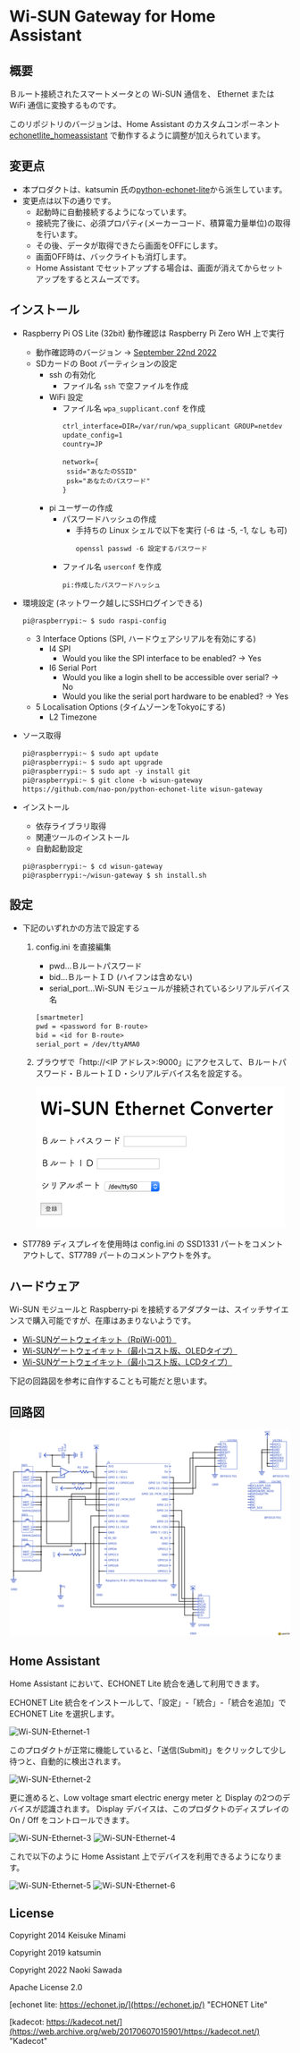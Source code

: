 # Wi-SUN Gateway for Home Assistant

## 概要

Ｂルート接続されたスマートメータとの Wi-SUN 通信を、 Ethernet または WiFi 通信に変換するものです。

このリポジトリのバージョンは、Home Assistant のカスタムコンポーネント [echonetlite_homeassistant](https://github.com/scottyphillips/echonetlite_homeassistant) で動作するように調整が加えられています。

## 変更点

- 本プロダクトは、katsumin 氏の[python-echonet-lite](https://github.com/katsumin/python-echonet-lite)から派生しています。
- 変更点は以下の通りです。
    - 起動時に自動接続するようになっています。
    - 接続完了後に、必須プロパティ(メーカーコード、積算電力量単位)の取得を行います。
    - その後、データが取得できたら画面をOFFにします。
    - 画面OFF時は、バックライトも消灯します。
    - Home Assistant でセットアップする場合は、画面が消えてからセットアップをするとスムーズです。

## インストール

- Raspberry Pi OS Lite (32bit) 動作確認は Raspberry Pi Zero WH 上で実行
    - 動作確認時のバージョン -> [September 22nd 2022](https://downloads.raspberrypi.org/raspios_lite_armhf/images/raspios_lite_armhf-2022-09-26/2022-09-22-raspios-bullseye-armhf-lite.img.xz)
    - SDカードの Boot パーティションの設定
        - ssh の有効化
            - ファイル名 `ssh` で空ファイルを作成
        - WiFi 設定
            - ファイル名 `wpa_supplicant.conf` を作成
                ```
                ctrl_interface=DIR=/var/run/wpa_supplicant GROUP=netdev
                update_config=1
                country=JP

                network={
                 ssid="あなたのSSID"
                 psk="あなたのパスワード"
                }
                ```
        - pi ユーザーの作成
            - パスワードハッシュの作成
                - 手持ちの Linux シェルで以下を実行 (-6 は -5, -1, なし も可)
                    ```
                    openssl passwd -6 設定するパスワード
                    ```
            - ファイル名 `userconf` を作成
                ```
                pi:作成したパスワードハッシュ
                ```

-   環境設定 (ネットワーク越しにSSHログインできる)
    ```
    pi@raspberrypi:~ $ sudo raspi-config
    ```
    - 3 Interface Options (SPI, ハードウェアシリアルを有効にする)
        - I4 SPI
            - Would you like the SPI interface to be enabled? -> Yes
        - I6 Serial Port
            - Would you like a login shell to be accessible over serial? -> No
            - Would you like the serial port hardware to be enabled? -> Yes
    - 5 Localisation Options (タイムゾーンをTokyoにする)
        - L2 Timezone

-   ソース取得

    ```
    pi@raspberrypi:~ $ sudo apt update
    pi@raspberrypi:~ $ sudo apt upgrade
    pi@raspberrypi:~ $ sudo apt -y install git
    pi@raspberrypi:~ $ git clone -b wisun-gateway https://github.com/nao-pon/python-echonet-lite wisun-gateway
    ```

-   インストール
    -   依存ライブラリ取得
    -   関連ツールのインストール
    -   自動起動設定
    ```
    pi@raspberrypi:~ $ cd wisun-gateway
    pi@raspberrypi:~/wisun-gateway $ sh install.sh
    ```

## 設定

-   下記のいずれかの方法で設定する
    1. config.ini を直接編集
        - pwd…Ｂルートパスワード
        - bid…ＢルートＩＤ (ハイフンは含めない)
        - serial_port…Wi-SUN モジュールが接続されているシリアルデバイス名


        ```
        [smartmeter]
        pwd = <password for B-route>
        bid = <id for B-route>
        serial_port = /dev/ttyAMA0
        ```
    1. ブラウザで「http://<IP アドレス>:9000」にアクセスして、Ｂルートパスワード・ＢルートＩＤ・シリアルデバイス名を設定する。

        ![](web-config.png)

- ST7789 ディスプレイを使用時は config.ini の SSD1331 パートをコメントアウトして、ST7789 パートのコメントアウトを外す。

## ハードウェア

Wi-SUN モジュールと Raspberry-pi を接続するアダプターは、スイッチサイエンスで購入可能ですが、在庫はあまりないようです。

- [Wi-SUNゲートウェイキット（RpiWi-001）](https://www.switch-science.com/collections/all/products/6160)
- [Wi-SUNゲートウェイキット（最小コスト版、OLEDタイプ）](https://www.switch-science.com/collections/all/products/6467)
- [Wi-SUNゲートウェイキット（最小コスト版、LCDタイプ）](https://www.switch-science.com/collections/all/products/6466)


下記の回路図を参考に自作することも可能だと思います。

## 回路図

![](schematic.png)


## Home Assistant

Home Assistant において、ECHONET Lite 統合を通して利用できます。

ECHONET Lite 統合をインストールして、「設定」-「統合」-「統合を追加」で ECHONET Lite を選択します。

![Wi-SUN-Ethernet-1](https://user-images.githubusercontent.com/1412630/199409452-7129f9a6-0f84-4de0-a04e-d3354e1d1796.png)

このプロダクトが正常に機能していると、「送信(Submit)」をクリックして少し待つと、自動的に検出されます。

![Wi-SUN-Ethernet-2](https://user-images.githubusercontent.com/1412630/199409820-524072a1-f7b7-4c7c-a843-b7d35936ec91.png)

更に進めると、Low voltage smart electric energy meter と Display の2つのデバイスが認識されます。
Display デバイスは、このプロダクトのディスプレイの On / Off をコントロールできます。

![Wi-SUN-Ethernet-3](https://user-images.githubusercontent.com/1412630/199410408-d381ee93-144a-40fa-ab95-6e4f9ddb8684.png)
![Wi-SUN-Ethernet-4](https://user-images.githubusercontent.com/1412630/199410487-aeed3935-ab6d-43cc-b712-09f0a1659dcc.png)

これで以下のように Home Assistant 上でデバイスを利用できるようになります。

![Wi-SUN-Ethernet-5](https://user-images.githubusercontent.com/1412630/199410657-d089d043-df94-43f4-9732-7bd3680988e7.png)
![Wi-SUN-Ethernet-6](https://user-images.githubusercontent.com/1412630/199410673-fd0b4c96-1f78-4d92-bed3-e56f1ae5ba9e.png)

## License

Copyright 2014 Keisuke Minami

Copyright 2019 katsumin

Copyright 2022 Naoki Sawada

Apache License 2.0

[echonet lite: https://echonet.jp/](https://echonet.jp/) "ECHONET Lite"

[kadecot: https://kadecot.net/](https://web.archive.org/web/20170607015901/https://kadecot.net/) "Kadecot"

